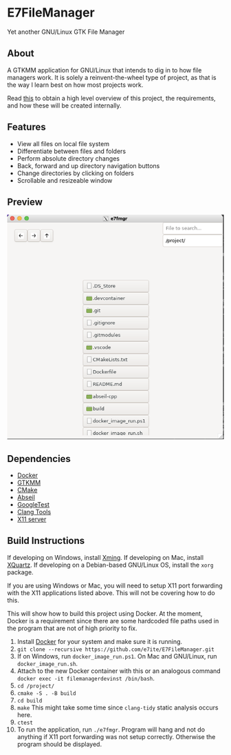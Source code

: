 # E7FileManager
Yet another GNU/Linux GTK File Manager

## About
A GTKMM application for GNU/Linux that intends to dig in to how file managers 
work. It is solely a reinvent-the-wheel type of project, as that is the way I 
learn best on how most projects work.

Read [this](https://docs.google.com/document/d/1HemMB4NQQw3XpyLmlN2RkYXBpGGoL-UKzxsKtxnNEeE/edit?usp=sharing) 
to obtain a high level overview of this project, the requirements, and how these
will be created internally.

## Features
- View all files on local file system
- Differentiate between files and folders
- Perform absolute directory changes
- Back, forward and up directory navigation buttons
- Change directories by clicking on folders
- Scrollable and resizeable window

## Preview
![Preview](/preview.png)

## Dependencies
- [Docker](https://www.docker.com/)
- [GTKMM](http://www.gtkmm.org/en/)
- [CMake](https://cmake.org)
- [Abseil](https://github.com/abseil/abseil-cpp)
- [GoogleTest](https://github.com/google/googletest)
- [Clang Tools](https://clang.llvm.org/docs/ClangTools.html)
- [X11 server](https://en.wikipedia.org/wiki/X_Window_System)

## Build Instructions
If developing on Windows, install [Xming](http://www.straightrunning.com/XmingNotes/).
If developing on Mac, install [XQuartz](www.xquartz.org).
If developing on a Debian-based GNU/Linux OS, install the `xorg` package.

If you are using Windows or Mac, you will need to setup X11 port forwarding with the
X11 applications listed above. This will not be covering how to do this.

This will show how to build this project using Docker. At the moment, Docker  is a requirement since there are some hardcoded file paths used in the program that are not of high priority to fix. 

1. Install [Docker](https://www.docker.com/) for your system and make sure it is
running.
2. `git clone --recursive https://github.com/e7ite/E7FileManager.git`
3. If on Windows, run `docker_image_run.ps1`. On Mac and GNU/Linux, run `docker_image_run.sh`.
4. Attach to the new Docker container with this or an analogous command ```docker exec -it filemanagerdevinst /bin/bash```.
5. `cd /project/`
6. `cmake -S . -B build`
7. `cd build`
8. `make` This might take some time since `clang-tidy` static analysis occurs here.
9. `ctest` 
10. To run the application, run `./e7fmgr`. Program will hang and not do anything 
if X11 port forwarding was not setup correctly. Otherwise the program should be displayed.
